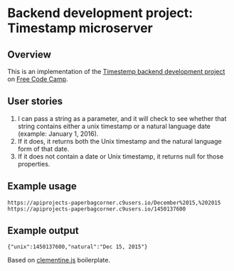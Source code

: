 # Backend development project: Timestamp microserver

## Overview

This is an implementation of the [Timestemp backend development project](http://www.freecodecamp.com/challenges/timestamp-microservice) on [Free Code Camp](http://www.freecodecamp.com).

## User stories

1. I can pass a string as a parameter, and it will check to see whether that string contains either a unix timestamp or a natural language date (example: January 1, 2016).
2. If it does, it returns both the Unix timestamp and the natural language form of that date.
3. If it does not contain a date or Unix timestamp, it returns null for those properties.

## Example usage

```
https://apiprojects-paperbagcorner.c9users.io/December%2015,%202015
https://apiprojects-paperbagcorner.c9users.io/1450137600
```

## Example output

```
{"unix":1450137600,"natural":"Dec 15, 2015"}
```

Based on [clementine.js]("http://www.clementinejs.com) boilerplate.